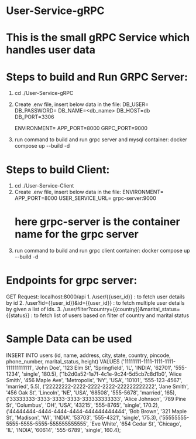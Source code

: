 # User-Service-gRPC
# This is the small gRPC Service which handles user data 

# Steps to build and Run GRPC Server:
1. cd ./User-Service-gRPC
2. Create .env file, insert below data in the file:
    DB_USER=<user>
    DB_PASSWORD=<password>
    DB_NAME=<db_name>
    DB_HOST=db
    DB_PORT=3306

    ENVIRONMENT=<env>
    APP_PORT=8000
    GRPC_PORT=9000

3. run command to build and run grpc server and mysql container: docker compose up --build -d

# Steps to build Client:
1. cd ./User-Service-Client
2. Create .env file, insert below data in the file:
    ENVIRONMENT=<env>
    APP_PORT=8000
    USER_SERVICE_URL= grpc-server:9000 
    # here grpc-server is the container name for the grpc server 
3. run command to build and run grpc client container: docker compose up --build -d

# Endpoints for grpc server:
  GET Request: localhost:8000/api
    1. /user/{{user_id}} : to fetch user details by id
    2. /user?id={{user_id}}&id={{user_id}} : to fetch multiple user details by given a list of ids.
    3. /user/filter?country={{country}}&marital_status={{status}} : to fetch list of users based on filter of country and marital status

# Sample Data can be used 
INSERT INTO users (id, name, address, city, state, country, pincode, phone_number, marital_status, height)
VALUES
('11111111-1111-1111-1111-111111111111', 'John Doe', '123 Elm St', 'Springfield', 'IL', 'INDIA', '62701', '555-1234', 'single', 180.5),
('1b2d0a52-1a7f-4c1e-9c24-5d5cb7c8d1b0', 'Alice Smith', '456 Maple Ave', 'Metropolis', 'NY', 'USA', '10101', '555-123-4567', 'married', 5.5),
('22222222-2222-2222-2222-222222222222', 'Jane Smith', '456 Oak St', 'Lincoln', 'NE', 'USA', '68508', '555-5678', 'married', 165),
('33333333-3333-3333-3333-333333333333', 'Alice Johnson', '789 Pine St', 'Columbus', 'OH', 'USA', '43215', '555-8765', 'single', 170.2),
('44444444-4444-4444-4444-444444444444', 'Bob Brown', '321 Maple St', 'Madison', 'WI', 'INDIA', '53703', '555-4321', 'single', 175.3),
('55555555-5555-5555-5555-555555555555', 'Eve White', '654 Cedar St', 'Chicago', 'IL', 'INDIA', '60614', '555-6789', 'single', 160.4);

